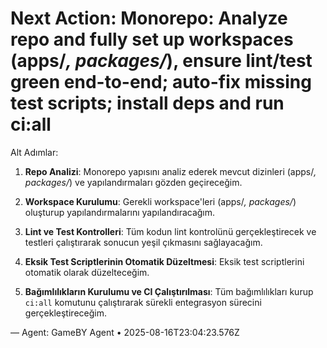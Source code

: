 # Next Action: Monorepo: Analyze repo and fully set up workspaces (apps/*, packages/*), ensure lint/test green end-to-end; auto-fix missing test scripts; install deps and run ci:all

Alt Adımlar:

1. **Repo Analizi**: Monorepo yapısını analiz ederek mevcut dizinleri (apps/*, packages/*) ve yapılandırmaları gözden geçireceğim.

2. **Workspace Kurulumu**: Gerekli workspace'leri (apps/*, packages/*) oluşturup yapılandırmalarını yapılandıracağım.

3. **Lint ve Test Kontrolleri**: Tüm kodun lint kontrolünü gerçekleştirecek ve testleri çalıştırarak sonucun yeşil çıkmasını sağlayacağım.

4. **Eksik Test Scriptlerinin Otomatik Düzeltmesi**: Eksik test scriptlerini otomatik olarak düzelteceğim.

5. **Bağımlılıkların Kurulumu ve CI Çalıştırılması**: Tüm bağımlılıkları kurup `ci:all` komutunu çalıştırarak sürekli entegrasyon sürecini gerçekleştireceğim.

— Agent: GameBY Agent • 2025-08-16T23:04:23.576Z
